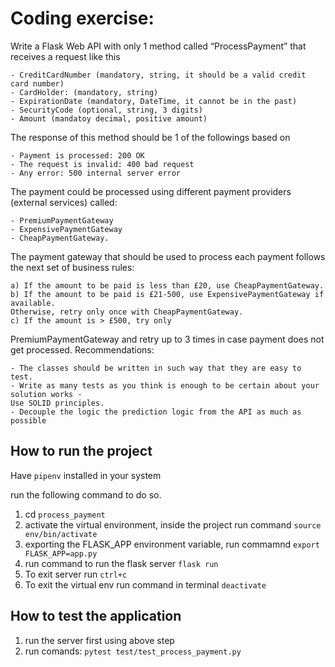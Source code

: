 # Coding exercise:

Write a Flask Web API with only 1 method called “ProcessPayment” that receives a request
like this

    - CreditCardNumber (mandatory, string, it should be a valid credit card number)
    - CardHolder: (mandatory, string)
    - ExpirationDate (mandatory, DateTime, it cannot be in the past)
    - SecurityCode (optional, string, 3 digits)
    - Amount (mandatoy decimal, positive amount)
    
The response of this method should be 1 of the followings based on

    - Payment is processed: 200 OK
    - The request is invalid: 400 bad request
    - Any error: 500 internal server error
    
The payment could be processed using different payment providers (external services)
called:

    - PremiumPaymentGateway
    - ExpensivePaymentGateway
    - CheapPaymentGateway.

The payment gateway that should be used to process each payment follows the next set of
business rules:

    a) If the amount to be paid is less than £20, use CheapPaymentGateway.
    b) If the amount to be paid is £21-500, use ExpensivePaymentGateway if available.
    Otherwise, retry only once with CheapPaymentGateway.
    c) If the amount is > £500, try only

PremiumPaymentGateway and retry up to 3 times
in case payment does not get processed.
Recommendations:

    - The classes should be written in such way that they are easy to test.
    - Write as many tests as you think is enough to be certain about your solution works -
    Use SOLID principles.
    - Decouple the logic the prediction logic from the API as much as possible

## How to run the project
Have `pipenv` installed in your system

run the following command to do so.

   1. cd `process_payment`
   3. activate the virtual environment, inside the project run command `source env/bin/activate`
   4. exporting the FLASK_APP environment variable, run commamnd `export FLASK_APP=app.py`
   5. run command to run the flask server `flask run`
   6. To exit server run `ctrl+c`
   7. To exit the virtual env run command in terminal `deactivate`
   
 ## How to test the application
 
   1. run the server first using above step
   2. run comands: `pytest test/test_process_payment.py`

